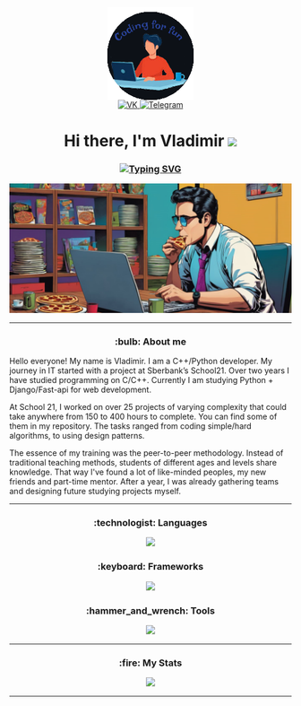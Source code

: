 <div id="header" align="center">
<img align="center" alt="office" src="/images/2.png"/>
  <div id="badges">
   <a href="https://vk.com/vladimirdtameka" target="_blank">
      <img src="https://cdn-icons-png.flaticon.com/512/145/145813.png" width="40" height="40" alt="VK"/>
    </a>
    <a href="https://t.me/Williamnalls" target="_blank">
      <img src="https://cdn-icons-png.flaticon.com/128/2111/2111646.png" width="40" height="40" alt="Telegram"/>
    </a>
    <div>
      <h1 align="center">Hi there, I'm Vladimir
      <img src="https://github.com/blackcater/blackcater/raw/main/images/Hi.gif" height="32"/></h1>
      <h3 align="center"><a href="https://git.io/typing-svg"><img src="https://readme-typing-svg.demolab.com?font=Fira+Code&pause=1000&center=true&width=510&lines=C%2B%2B%2FPython+programmer+from+Siberia!" alt="Typing SVG" /></a>
    </div>
  </div>
</div>
        
<div>
  <img src="/images/1tmp.png"/></h1>
</div>

---

<h3 align="center">:bulb: About me</h3>

Hello everyone! My name is Vladimir. I am a C++/Python developer. My journey in IT started with a project at Sberbank’s School21. Over two years I have studied programming on C/C++.
Currently I am studying Python + Django/Fast-api for web development.

At School 21, I worked on over 25 projects of varying complexity that could take anywhere from 150 to 400 hours to complete. You can find some of them in my repository. The tasks ranged from coding simple/hard algorithms, to using design patterns.

The essence of my training was the peer-to-peer methodology. Instead of traditional teaching methods, students of different ages and levels share knowledge. That way I've found a lot of like-minded peoples, my new friends and part-time mentor. After a year, I was already gathering teams and designing future studying projects myself.

---

<h3 align="center">:technologist: Languages</h3>

<p align="center">
  <a href="https://skillicons.dev">
    <img src="https://skillicons.dev/icons?i=bash,c,cpp,py,js" />
  </a>
</p>

<h3 align="center">:keyboard: Frameworks</h3>

<p align="center">
  <a href="https://skillicons.dev">
    <img src="https://skillicons.dev/icons?i=qt,django,fastapi" />
  </a>
</p>

<h3 align="center">:hammer_and_wrench: Tools</h3>

<p align="center">
  <a href="https://skillicons.dev">
    <img src="https://skillicons.dev/icons?i=postgres,docker,gitlab,linux,git,vscode" />
  </a>
</p>

---

<h3 align="center">:fire: My Stats</h3>



<p align="center">
  <img src="http://github-readme-streak-stats.herokuapp.com?user=dtameka&theme=dark&background=000000"/>
</p>

  <!-- <img src="https://github-readme-stats.vercel.app/api/top-langs/?username=dtameka&layout=compact&theme=vision-friendly-dark"/> -->


---
